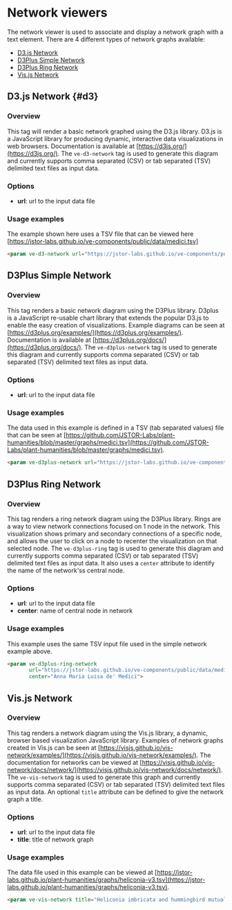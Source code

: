 # Network viewers

The network viewer is used to associate and display a network graph with a text element. There are 4 different types of network graphs available:

* [D3.js Network](#d3)
* [D3Plus Simple Network](#d3plussimple)
* [D3Plus Ring Network](#d3plusring)
* [Vis.js Network](#visjs)

## D3.js Network {#d3}
<a name="d3"></a>

### Overview
This tag will render a basic network graphed using the D3.js library. D3.js is a JavaScript library for producing dynamic, interactive data visualizations in web browsers. Documentation is available at [https://d3js.org/](https://d3js.org/). The `ve-d3-network` tag is used to generate this diagram and currently supports comma separated (CSV) or tab separated (TSV) delimited text files as input data. 

### Options
- __url__: url to the input data file

### Usage examples
The example shown here uses a TSV file that can be viewed here [https://jstor-labs.github.io/ve-components/public/data/medici.tsv]
```html
<param ve-d3-network url="https://jstor-labs.github.io/ve-components/public/data/medici.tsv">
```


## <a name="d3plussimple"></a>D3Plus Simple Network

### Overview
This tag renders a basic network diagram using the D3Plus library. D3plus is a JavaScript re-usable chart library that extends the popular D3.js to enable the easy creation of visualizations.  Example diagrams can be seen at [https://d3plus.org/examples/](https://d3plus.org/examples/).  Documentation is available at [https://d3plus.org/docs/](https://d3plus.org/docs/). The `ve-d3plus-network` tag is used to generate this diagram and currently supports comma separated (CSV) or tab separated (TSV) delimited text files as input data. 

### Options
- __url__: url to the input data file

### Usage examples
The data used in this example is defined in a TSV (tab separated values) file that can be seen at [https://github.com/JSTOR-Labs/plant-humanities/blob/master/graphs/medici.tsv](https://github.com/JSTOR-Labs/plant-humanities/blob/master/graphs/medici.tsv).
```html
<param ve-d3plus-network url="https://jstor-labs.github.io/ve-components/public/data/medici.tsv">
```


## <a name="d3plusring"></a>D3Plus Ring Network

### Overview
This tag renders a ring network diagram using the D3Plus library. Rings are a way to view network connections focused on 1 node in the network.  This visualization shows primary and secondary connections of a specific node, and allows the user to click on a node to recenter the visualization on that selected node. The `ve-d3plus-ring` tag is used to generate this diagram and currently supports comma separated (CSV) or tab separated (TSV) delimited text files as input data. It also uses a `center` attribute to identify the name of the network'ss central node.

### Options
- __url__: url to the input data file
- __center__: name of central node in network

### Usage examples
This example uses the same TSV input file used in the simple network example above.
```html
<param ve-d3plus-ring-network 
       url="https://jstor-labs.github.io/ve-components/public/data/medici.tsv"
       center="Anna Maria Luisa de' Medici">
```


## <a name="visjs"></a>Vis.js Network

### Overview
This tag renders a network diagram using the Vis.js library, a dynamic, browser based visualization JavaScript library. Examples of network graphs created in Vis.js can be seen at [https://visjs.github.io/vis-network/examples/](https://visjs.github.io/vis-network/examples/). The documentation for networks can be viewed at [https://visjs.github.io/vis-network/docs/network/](https://visjs.github.io/vis-network/docs/network/). The `ve-vis-network` tag is used to generate this graph and currently supports comma separated (CSV) or tab separated (TSV) delimited text files as input data. An optional `title` attribute can be defined to give the network graph a title. 

### Options
- __url__: url to the input data file
- __title__: title of network graph

### Usage examples
The data file used in this example can be viewed at [https://jstor-labs.github.io/plant-humanities/graphs/heliconia-v3.tsv](https://jstor-labs.github.io/plant-humanities/graphs/heliconia-v3.tsv).
```html
<param ve-vis-network title="Heliconia imbricata and hummingbird mutualistic interactions" url="https://jstor-labs.github.io/plant-humanities/graphs/heliconia-v3.tsv">
```

